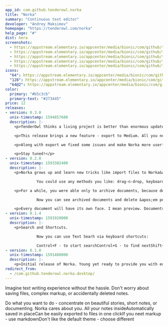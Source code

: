 ```yaml
---
app_id: com.github.tenderowl.norka
title: "Norka"
summary: "Continuous text editor"
developer: "Andrey Maksimov"
homepage: "https://tenderowl.com/norka"
help_page: "#"
dist: hera
screenshots:
  - https://appstream.elementary.io/appcenter/media/bionic/com/github/tenderowl.norka/70F08FDAD961965C680DC6D79F6E3195/screenshots/image-1_orig.png
  - https://appstream.elementary.io/appcenter/media/bionic/com/github/tenderowl.norka/70F08FDAD961965C680DC6D79F6E3195/screenshots/image-2_orig.png
  - https://appstream.elementary.io/appcenter/media/bionic/com/github/tenderowl.norka/70F08FDAD961965C680DC6D79F6E3195/screenshots/image-3_orig.png
  - https://appstream.elementary.io/appcenter/media/bionic/com/github/tenderowl.norka/70F08FDAD961965C680DC6D79F6E3195/screenshots/image-4_orig.png
  - https://appstream.elementary.io/appcenter/media/bionic/com/github/tenderowl.norka/70F08FDAD961965C680DC6D79F6E3195/screenshots/image-5_orig.png
icons:
  "64": https://appstream.elementary.io/appcenter/media/bionic/com/github/tenderowl.norka/70F08FDAD961965C680DC6D79F6E3195/icons/64x64/com.github.tenderowl.norka_com.github.tenderowl.norka.png
  "128": https://appstream.elementary.io/appcenter/media/bionic/com/github/tenderowl.norka/70F08FDAD961965C680DC6D79F6E3195/icons/128x128/com.github.tenderowl.norka_com.github.tenderowl.norka.png
  "64@2": https://appstream.elementary.io/appcenter/media/bionic/com/github/tenderowl.norka/70F08FDAD961965C680DC6D79F6E3195/icons/64x64@2/com.github.tenderowl.norka_com.github.tenderowl.norka.png
color:
  primary: "#b5c3cb"
  primary-text: "#273445"
price: 12
releases:
- version: 0.3.0
  unix-timestamp: 1594857600
  description: |-
    <p>TenderOwl thinks a living project is better than enormous updates yet we created a new little one!</p>

    <p>This release brings a new feature - export to Medium. All you need is open preferences and put the integration token from your Medium account. All documents exports as Draft in case you misclicked once :)</p>

    <p>Along with export we fixed some issues and make Norka more userfriendly: when something goes wrong - it lets you know.</p>

    <p>Stay tuned!</p>
- version: 0.2.0
  unix-timestamp: 1593302400
  description: |-
    <p>Norka grows up and learn new tricks like import files to Norka&apos;s documents! 

              You could use any methods you like: drag-n-drop, keyboard shortcut (Ctrl+O) or Headerbar button. And from command line of course!</p>

    <p>For a while, you were able only to archive documents, because delete archives its too :)

              Now you can see archived documents and delete &apos;em permanent or unarchive if you changed your mind.</p>

    <p>Every document will have its own face. I mean preview. Documents list now shows a preview of documents instead of dummy icons.</p>
- version: 0.1.4
  unix-timestamp: 1591920000
  description: |-
    <p>Search and Shortcuts. 

              Now you can use Text Searh via keyboard shortcuts:

              Control+F - to start searchControl+G - to find nextShift+Control+G - to find previous</p>
- version: 0.1.0
  unix-timestamp: 1591488000
  description: |-
    <p>Initial release of Norka. Young yet ready to provide you with editing functions and Markdown formatter, even export but who needs it.</p>
redirect_from:
  - /com.github.tenderowl.norka.desktop/
---
```


<p>Imagine text writing experience without the hassle. Don&apos;t worry about saving files, complex markup, or accidentally deleted notes.</p>
<p>Do what you want to do - concentrate on beautiful stories, short notes, or documenting. Norka cares about you.
      All your notes insideAutomatically saved in placeCan be easily exported to files in one clickIf you neet markup
- use markdownDon&apos;t like the default theme - choose different</p>